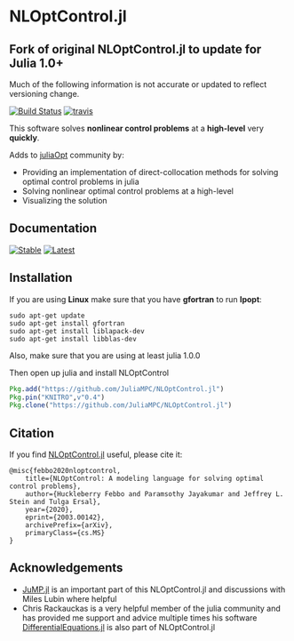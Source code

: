 # NLOptControl.jl

## Fork of original NLOptControl.jl to update for Julia 1.0+
Much of the following information is not accurate or updated to reflect versioning change.


[![Build Status](https://ci.appveyor.com/api/projects/status/f480ahs29c85m6ne?svg=true)](https://ci.appveyor.com/project/huckl3b3rry87/nloptcontrol-jl)
[![travis](https://travis-ci.org/JuliaMPC/NLOptControl.jl.svg?branch=master)](https://travis-ci.org/JuliaMPC/NLOptControl.jl)

This software solves **nonlinear control problems** at a **high-level** very **quickly**.

Adds to [juliaOpt](http://www.juliaopt.org/) community by:
 * Providing an implementation of direct-collocation methods for solving optimal control problems in julia
 * Solving nonlinear optimal control problems at a high-level
 * Visualizing the solution

## Documentation
[![Stable](https://img.shields.io/badge/docs-stable-blue.svg)](https://juliampc.github.io/NLOptControl.jl/stable/)
[![Latest](https://img.shields.io/badge/docs-latest-blue.svg)](https://juliampc.github.io/NLOptControl.jl/latest/)

## Installation

If you are using **Linux** make sure that you have **gfortran** to run **Ipopt**:
```
sudo apt-get update
sudo apt-get install gfortran
sudo apt-get install liblapack-dev
sudo apt-get install libblas-dev
```
Also, make sure that you are using at least julia 1.0.0

Then open up julia and install NLOptControl
```julia
Pkg.add("https://github.com/JuliaMPC/NLOptControl.jl")
Pkg.pin("KNITRO",v"0.4")
Pkg.clone("https://github.com/JuliaMPC/NLOptControl.jl")
```

## Citation
If you find [NLOptControl.jl](https://github.com/JuliaMPC/NLOptControl.jl) useful, please cite it:
```
@misc{febbo2020nloptcontrol,
    title={NLOptControl: A modeling language for solving optimal control problems},
    author={Huckleberry Febbo and Paramsothy Jayakumar and Jeffrey L. Stein and Tulga Ersal},
    year={2020},
    eprint={2003.00142},
    archivePrefix={arXiv},
    primaryClass={cs.MS}
}
```

## Acknowledgements
* [JuMP.jl](https://jump.readthedocs.io/en/latest/) is an important part of this NLOptControl.jl and discussions with Miles Lubin where helpful
* Chris Rackauckas is a very helpful member of the julia community and has provided me support and advice multiple times his software [DifferentialEquations.jl](https://github.com/JuliaDiffEq/DifferentialEquations.jl) is also part of NLOptControl.jl
